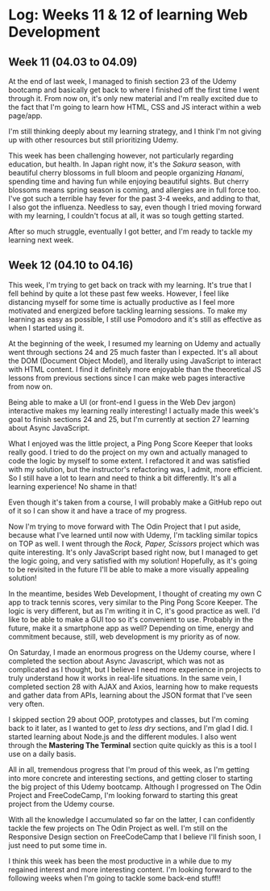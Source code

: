 # Log: Weeks 11 & 12 of learning Web Development

## Week 11 (04.03 to 04.09)

At the end of last week, I managed to finish section 23 of the Udemy bootcamp and basically get back
to where I finished off the first time I went through it. From now on, it's only new material and
I'm really excited due to the fact that I'm going to learn how HTML, CSS and JS interact within a
web page/app.

I'm still thinking deeply about my learning strategy, and I think I'm not giving up with other
resources but still prioritizing Udemy.

This week has been challenging however, not particularly regarding education, but health. In Japan
right now, it's the _Sakura_ season, with beautiful cherry blossoms in full bloom and people
organizing _Hanami_, spending time and having fun while enjoying beautiful sights. But cherry
blossoms means spring season is coming, and allergies are in full force too. I've got such a
terrible hay fever for the past 3-4 weeks, and adding to that, I also got the influenza. Needless to
say, even though I tried moving forward with my learning, I couldn't focus at all, it was so tough
getting started.

After so much struggle, eventually I got better, and I'm ready to tackle my learning next week.

## Week 12 (04.10 to 04.16)

This week, I'm trying to get back on track with my learning. It's true that I fell behind by quite a
lot these past few weeks. However, I feel like distancing myself for some time is actually
productive as I feel more motivated and energized before tackling learning sessions. To make my
learning as easy as possible, I still use Pomodoro and it's still as effective as when I started
using it.

At the beginning of the week, I resumed my learning on Udemy and actually went through sections 24
and 25 much faster than I expected. It's all about the DOM (Document Object Model), and literally
using JavaScript to interact with HTML content. I find it definitely more enjoyable than the
theoretical JS lessons from previous sections since I can make web pages interactive from now on.

Being able to make a UI (or front-end I guess in the Web Dev jargon) interactive makes my learning
really interesting! I actually made this week's goal to finish sections 24 and 25, but I'm currently
at section 27 learning about Async JavaScript.

What I enjoyed was the little project, a Ping Pong Score Keeper that looks really good. I tried to
do the project on my own and actually managed to code the logic by myself to some extent. I
refactored it and was satisfied with my solution, but the instructor's refactoring was, I admit,
more efficient. So I still have a lot to learn and need to think a bit differently. It's all a
learning experience! No shame in that!

Even though it's taken from a course, I will probably make a GitHub repo out of it so I can show it
and have a trace of my progress.

Now I'm trying to move forward with The Odin Project that I put aside, because what I've learned
until now with Udemy, I'm tackling similar topics on TOP as well. I went through the _Rock, Paper,
Scissors_ project which was quite interesting. It's only JavaScript based right now, but I managed
to get the logic going, and very satisfied with my solution! Hopefully, as it's going to be
revisited in the future I'll be able to make a more visually appealing solution!

In the meantime, besides Web Development, I thought of creating my own C app to track tennis scores,
very similar to the Ping Pong Score Keeper. The logic is very different, but as I'm writing it in C,
it's good practice as well. I'd like to be able to make a GUI too so it's convenient to use.
Probably in the future, make it a smartphone app as well? Depending on time, energy and commitment
because, still, web development is my priority as of now.

On Saturday, I made an enormous progress on the Udemy course, where I completed the section about
Async Javascript, which was not as complicated as I thought, but I believe I need more experience in
projects to truly understand how it works in real-life situations. In the same vein, I completed
section 28 with AJAX and Axios, learning how to make requests and gather data from APIs, learning
about the JSON format that I've seen very often.

I skipped section 29 about OOP, prototypes and classes, but I'm coming back to it later, as I wanted
to get to _less dry_ sections, and I'm glad I did. I started learning about Node.js and the
different modules. I also went through the **Mastering The Terminal** section quite quickly as this
is a tool I use on a daily basis.

All in all, tremendous progress that I'm proud of this week, as I'm getting into more concrete and
interesting sections, and getting closer to starting the big project of this Udemy bootcamp.
Although I progressed on The Odin Project and FreeCodeCamp, I'm looking forward to starting this
great project from the Udemy course.

With all the knowledge I accumulated so far on the latter, I can confidently tackle the few projects
on The Odin Project as well. I'm still on the Responsive Design section on FreeCodeCamp that I
believe I'll finish soon, I just need to put some time in.

I think this week has been the most productive in a while due to my regained interest and more
interesting content. I'm looking forward to the following weeks when I'm going to tackle some
back-end stuff!!
